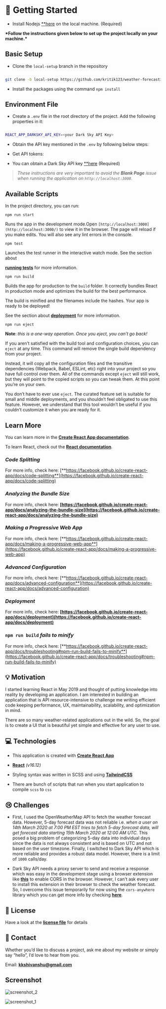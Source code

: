 <img scr="public/logo.png" />


# 🚀 Getting Started

- Install Nodejs [\*\*here](https://nodejs.org) on the local machine. (Required)

**\*Follow the instructions given below to set up the project locally on your machine.\***

## Basic Setup

- Clone the `local-setup` branch in the repository

```bash

git clone -b local-setup https://github.com/kritik123/weather-forecasting.git

```

- Install the packages using the command `npm install`

## **Environment File**

- Create a `.env` file in the root directory of the project. Add the following properties in it:

```bash

REACT_APP_DARKSKY_API_KEY=<your Dark Sky API Key>

```

- Obtain the API key mentioned in the `.env` by following below steps:

* Get API tokens:

* You can obtain a Dark Sky API key [\*\*here](https://darksky.net/dev) (Required)

> _These instructions are very important to avoid the **Blank Page** issue when running the application on `http://localhost:3000`._

## Available Scripts

In the project directory, you can run:

`npm run start`

Runs the app in the development mode.Open `[http://localhost:3000](http://localhost:3000/)` to view it in the browser. The page will reload if you make edits. You will also see any lint errors in the console.

`npm test`

Launches the test runner in the interactive watch mode. See the section about

[**running tests**](https://facebook.github.io/create-react-app/docs/running-tests) for more information.

`npm run build`

Builds the app for production to the `build` folder. It correctly bundles React in production mode and optimizes the build for the best performance.

The build is minified and the filenames include the hashes. Your app is ready to be deployed!

See the section about [**deployment**](https://facebook.github.io/create-react-app/docs/deployment) for more information.

`npm run eject`

**Note**: _this is a one-way operation. Once you eject, you can’t go back!_

If you aren’t satisfied with the build tool and configuration choices, you can `eject` at any time. This command will remove the single build dependency from your project.

Instead, it will copy all the configuration files and the transitive dependencies (Webpack, Babel, ESLint, etc) right into your project so you have full control over them. All of the commands except `eject` will still work, but they will point to the copied scripts so you can tweak them. At this point you’re on your own.

You don’t have to ever use `eject`. The curated feature set is suitable for small and middle deployments, and you shouldn’t feel obligated to use this feature. However, we understand that this tool wouldn’t be useful if you couldn’t customize it when you are ready for it.

## **Learn More**

You can learn more in the [**Create React App documentation**](https://facebook.github.io/create-react-app/docs/getting-started).

To learn React, check out the [**React documentation**](https://reactjs.org/).

### **_Code Splitting_**

For more info, check here: [**https://facebook.github.io/create-react-app/docs/code-splitting**](https://facebook.github.io/create-react-app/docs/code-splitting)

### **_Analyzing the Bundle Size_**

For more info, check here: **[https://facebook.github.io/create-react-app/docs/analyzing-the-bundle-size](https://facebook.github.io/create-react-app/docs/analyzing-the-bundle-size)**

### **_Making a Progressive Web App_**

For more info, check here: [**https://facebook.github.io/create-react-app/docs/making-a-progressive-web-app**](https://facebook.github.io/create-react-app/docs/making-a-progressive-web-app)

### **_Advanced Configuration_**

For more info, check here: [**https://facebook.github.io/create-react-app/docs/advanced-configuration**](https://facebook.github.io/create-react-app/docs/advanced-configuration)

### **_Deployment_**

For more info, check here: **[https://facebook.github.io/create-react-app/docs/deployment](https://facebook.github.io/create-react-app/docs/deployment)**

### **`npm run build` _fails to minify_**

For more info, check here: [**https://facebook.github.io/create-react-app/docs/troubleshooting#npm-run-build-fails-to-minify**](https://facebook.github.io/create-react-app/docs/troubleshooting#npm-run-build-fails-to-minify)

## 💡 Motivation

I started learning React in May 2019 and thought of putting knowledge into reality by developing an application. I am interested in building an application that is API resource-intensive to challenge me writing efficient code keeping performance, UX, maintainability, scalability, and optimization in mind.

There are so many weather-related applications out in the wild. So, the goal is to create a UI that is beautiful yet simple and effective for any user to use.

## 💻 Technologies

- This application is created with **[Create React App](https://create-react-app.dev/)**

- **[React](https://reactjs.org/)** _(v16.12)_

- Styling syntax was written in SCSS and using **[TailwindCSS](https://tailwindcss.com/)**

- There are bunch of scripts that run when you start application to compile `scss` to `css`

## 😢 Challenges

- First, I used the OpenWeatherMap API to fetch the weather forecast data. However, 5-day forecast data was not reliable i.e. _when a user on 14th March 2020 at 7:00 PM EST tries to fetch 5-day forecast data, will get forecast data starting 15th March 2020 at 12:00 AM UTC._ This posed a big problem of categorizing 5-day data into individual days since the data is not always consistent and is based on UTC and not based on the user timezone. Finally, I switched to Dark Sky API which is more reliable and provides a robust data model. However, there is a limit of `1000` calls/day.

- Dark Sky API needs a proxy server to send and receive a response which was easy in the development stage using a browser extension like **[this](https://chrome.google.com/webstore/detail/moesif-orign-cors-changer/digfbfaphojjndkpccljibejjbppifbc)** to enable CORS in the browser. However, I can't ask every user to install this extension in their browser to check the weather forecast. So, I overcome this issue temporarily for now using the `cors-anywhere` library which you can get more info by checking **[here](https://github.com/Rob--W/cors-anywhere)**.

## 📃 License

Have a look at the **[license file](https://github.com/kritik123/Weather-Forecasting/blob/master/LICENSE)** for details

## 📧 Contact

Whether you’d like to discuss a project, ask me about my website or simply say “hello”, I’d love to hear from you.

Email: **[kkshivanshu@gmail.com](mailto:kkshivanshu@gmail.com)**

## Screenshot

![screenshot_2](https://user-images.githubusercontent.com/40329238/77324022-2980e580-6d3c-11ea-9106-89b4b196c06c.png)

![screenshot_1](https://user-images.githubusercontent.com/40329238/77324146-592fed80-6d3c-11ea-8d80-fb3c79253a58.png)

  
